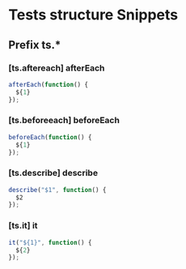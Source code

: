 # Tests structure Snippets

## Prefix ts.*

### [ts.aftereach] afterEach

```javascript
afterEach(function() {
  ${1}
});
```

### [ts.beforeeach] beforeEach

```javascript
beforeEach(function() {
  ${1}
});
```

### [ts.describe] describe

```javascript
describe("$1", function() {
  $2
});
```

### [ts.it] it

```javascript
it("${1}", function() {
  ${2}
});
```
